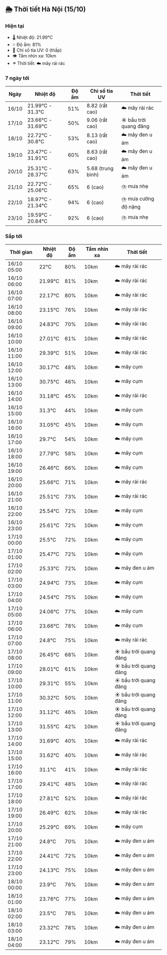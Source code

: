 ## 🌦️ Thời tiết Hà Nội (15/10)

### Hiện tại

- 🌡️ Nhiệt độ: 21.99℃
- 💦 Độ ẩm: 81%
- 🌟 Chỉ số tia UV: 0 (thấp)
- 👁️ Tầm nhìn xa: 10km
- ☂️ Thời tiết: ☁️ mây rải rác

### 7 ngày tới

| Ngày | Nhiệt độ | Độ ẩm | Chỉ số tia UV | Thời tiết |
| --- | --- | --- | --- | --- |
| 16/10 | 21.99℃ - 31.3℃ | 51% | 8.82 (rất cao) | ☁️ mây rải rác |
| 17/10 | 23.66℃ - 31.69℃ | 50% | 9.06 (rất cao) | ☀️ bầu trời quang đãng |
| 18/10 | 22.72℃ - 30.8℃ | 53% | 8.13 (rất cao) | ☁️ mây đen u ám |
| 19/10 | 23.47℃ - 31.91℃ | 60% | 8.63 (rất cao) | ☁️ mây đen u ám |
| 20/10 | 25.31℃ - 28.37℃ | 63% | 5.68 (trung bình) | ☁️ mây đen u ám |
| 21/10 | 22.72℃ - 25.06℃ | 65% | 6 (cao) | ⛈️ mưa nhẹ |
| 22/10 | 18.97℃ - 21.34℃ | 94% | 6 (cao) | ⛈️ mưa cường độ nặng |
| 23/10 | 19.59℃ - 20.84℃ | 92% | 6 (cao) | ⛈️ mưa nhẹ |

### Sắp tới

| Thời gian | Nhiệt độ | Độ ẩm | Tầm nhìn xa | Thời tiết |
| --- | --- | --- | --- | --- |
| 16/10 05:00 | 22℃ | 80% | 10km | ☁️ mây rải rác |
| 16/10 06:00 | 21.99℃ | 81% | 10km | ☁️ mây rải rác |
| 16/10 07:00 | 22.17℃ | 80% | 10km | ☁️ mây rải rác |
| 16/10 08:00 | 23.15℃ | 76% | 10km | ☁️ mây rải rác |
| 16/10 09:00 | 24.83℃ | 70% | 10km | ☁️ mây rải rác |
| 16/10 10:00 | 27.01℃ | 61% | 10km | ☁️ mây rải rác |
| 16/10 11:00 | 29.39℃ | 51% | 10km | ☁️ mây rải rác |
| 16/10 12:00 | 30.17℃ | 48% | 10km | ☁️ mây cụm |
| 16/10 13:00 | 30.75℃ | 46% | 10km | ☁️ mây cụm |
| 16/10 14:00 | 31.18℃ | 45% | 10km | ☁️ mây rải rác |
| 16/10 15:00 | 31.3℃ | 44% | 10km | ☁️ mây cụm |
| 16/10 16:00 | 31.05℃ | 45% | 10km | ☁️ mây cụm |
| 16/10 17:00 | 29.7℃ | 54% | 10km | ☁️ mây cụm |
| 16/10 18:00 | 27.79℃ | 58% | 10km | ☁️ mây cụm |
| 16/10 19:00 | 26.46℃ | 66% | 10km | ☁️ mây cụm |
| 16/10 20:00 | 25.66℃ | 71% | 10km | ☁️ mây rải rác |
| 16/10 21:00 | 25.51℃ | 73% | 10km | ☁️ mây rải rác |
| 16/10 22:00 | 25.54℃ | 72% | 10km | ☁️ mây cụm |
| 16/10 23:00 | 25.61℃ | 72% | 10km | ☁️ mây cụm |
| 17/10 00:00 | 25.5℃ | 72% | 10km | ☁️ mây cụm |
| 17/10 01:00 | 25.47℃ | 72% | 10km | ☁️ mây cụm |
| 17/10 02:00 | 25.33℃ | 72% | 10km | ☁️ mây đen u ám |
| 17/10 03:00 | 24.94℃ | 73% | 10km | ☁️ mây cụm |
| 17/10 04:00 | 24.54℃ | 75% | 10km | ☁️ mây cụm |
| 17/10 05:00 | 24.06℃ | 77% | 10km | ☁️ mây cụm |
| 17/10 06:00 | 23.66℃ | 78% | 10km | ☁️ mây cụm |
| 17/10 07:00 | 24.8℃ | 75% | 10km | ☁️ mây rải rác |
| 17/10 08:00 | 26.45℃ | 68% | 10km | ☀️ bầu trời quang đãng |
| 17/10 09:00 | 28.01℃ | 61% | 10km | ☀️ bầu trời quang đãng |
| 17/10 10:00 | 29.31℃ | 55% | 10km | ☀️ bầu trời quang đãng |
| 17/10 11:00 | 30.32℃ | 50% | 10km | ☀️ bầu trời quang đãng |
| 17/10 12:00 | 31.12℃ | 46% | 10km | ☀️ bầu trời quang đãng |
| 17/10 13:00 | 31.55℃ | 42% | 10km | ☀️ bầu trời quang đãng |
| 17/10 14:00 | 31.69℃ | 40% | 10km | ☁️ mây rải rác |
| 17/10 15:00 | 31.62℃ | 40% | 10km | ☁️ mây rải rác |
| 17/10 16:00 | 31.1℃ | 41% | 10km | ☁️ mây rải rác |
| 17/10 17:00 | 29.41℃ | 48% | 10km | ☁️ mây rải rác |
| 17/10 18:00 | 27.81℃ | 52% | 10km | ☁️ mây rải rác |
| 17/10 19:00 | 26.49℃ | 62% | 10km | ☁️ mây rải rác |
| 17/10 20:00 | 25.29℃ | 69% | 10km | ☁️ mây cụm |
| 17/10 21:00 | 24.8℃ | 70% | 10km | ☁️ mây đen u ám |
| 17/10 22:00 | 24.41℃ | 72% | 10km | ☁️ mây đen u ám |
| 17/10 23:00 | 24.13℃ | 75% | 10km | ☁️ mây đen u ám |
| 18/10 00:00 | 23.9℃ | 76% | 10km | ☁️ mây đen u ám |
| 18/10 01:00 | 23.76℃ | 77% | 10km | ☁️ mây đen u ám |
| 18/10 02:00 | 23.5℃ | 78% | 10km | ☁️ mây đen u ám |
| 18/10 03:00 | 23.32℃ | 78% | 10km | ☁️ mây đen u ám |
| 18/10 04:00 | 23.12℃ | 79% | 10km | ☁️ mây đen u ám |
